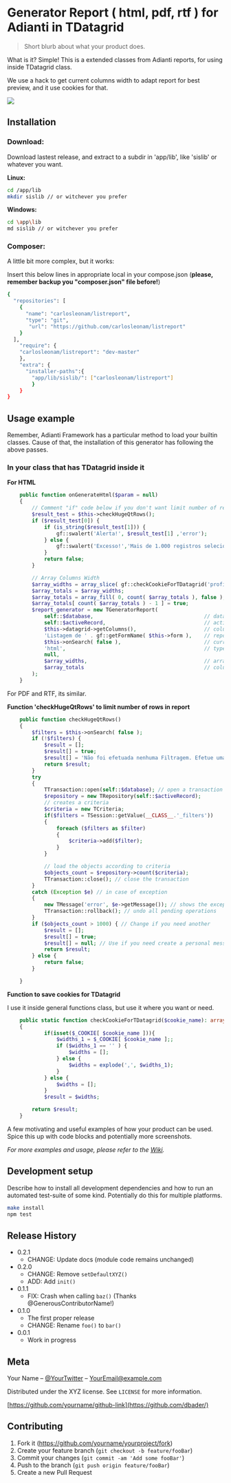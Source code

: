 # Generator Report ( html, pdf, rtf ) for Adianti in TDatagrid
> Short blurb about what your product does.

<!-- [![NPM Version][npm-image]][npm-url] -->
<!-- [![Build Status][travis-image]][travis-url] -->
<!-- [![Downloads Stats][npm-downloads]][npm-url] -->

What is it? Simple! This is a extended classes from Adianti reports, for using inside TDatagrid class.

We use a hack to get current columns width to adapt report for best preview, and it use cookies for that.

![](header.png)

## Installation

### Download:

Download lastest release, and extract to a subdir in 'app/lib', like 'sislib' or whatever you want.

**Linux:**

```sh
cd /app/lib
mkdir sislib // or witchever you prefer
```

**Windows:**

```sh
cd \app\lib
md sislib // or witchever you prefer
```

### Composer:

A little bit more complex, but it works:

Insert this below lines in appropriate local in your compose.json (**please, remember backup you "composer.json" file before!**)

```sh
{
  "repositories": [
    {
      "name": "carlosleonam/listreport",
      "type": "git",
       "url": "https://github.com/carlosleonam/listreport"
    }
  ],
    "require": {
    "carlosleonam/listreport": "dev-master"
    },
    "extra": {
      "installer-paths":{
        "app/lib/sislib/": ["carlosleonam/listreport"]
        }
    }
}

```

## Usage example

Remember, Adianti Framework has a particular method to load your builtin classes. Cause of that, the installation of this generator has following the above passes.

### In your class that has TDatagrid inside it

**For HTML**

```php
    public function onGenerateHtml($param = null)
    {
        // Comment "if" code below if you don't want limit number of records send to report
        $result_test = $this->checkHugeQtRows();
        if ($result_test[0]) {
            if (is_string($result_test[1])) {
                gf::swalert('Alerta!', $result_test[1] ,'error');
            } else {
                gf::swalert('Excesso!','Mais de 1.000 registros selecionados!','error');
            }
            return false;
        }

        // Array Columns Width
        $array_widths = array_slice( gf::checkCookieForTDatagrid('profile_tdatagrid_'. self::$formName .'_col_width'), 2);
        $array_totals = $array_widths;
        $array_totals = array_fill( 0, count( $array_totals ), false );
        $array_totals[ count( $array_totals ) - 1 ] = true;
        $report_generator = new TGeneratorReport(
            self::$database,                                    // database name
            self::$activeRecord,                                // active record
            $this->datagrid->getColumns(),                      // columns of current TDatagrid
            'Listagem de ' . gf::getFormName( $this->form ),    // report title
            $this->onSearch( false ),                           // current filter (only works if you change "onSearch" method, see docs folder)
            'html',                                             // type of report desire
            null,
            $array_widths,                                      // array with columns width
            $array_totals                                       // column to get total (the last is default)
        );
    }

```

For PDF and RTF, its similar.

**Function 'checkHugeQtRows' to limit number of rows in report**

```php
    public function checkHugeQtRows()
    {
        $filters = $this->onSearch( false );
        if (!$filters) {
            $result = [];
            $result[] = true;
            $result[] = 'Não foi efetuada nenhuma Filtragem. Efetue uma busca antes de tentar imprimir!';
            return $result;
        }
        try
        {
            TTransaction::open(self::$database); // open a transaction
            $repository = new TRepository(self::$activeRecord);
            // creates a criteria
            $criteria = new TCriteria;
            if($filters = TSession::getValue(__CLASS__.'_filters'))
            {
                foreach ($filters as $filter)
                {
                    $criteria->add($filter);
                }
            }

            // load the objects according to criteria
            $objects_count = $repository->count($criteria);
            TTransaction::close(); // close the transaction
        }
        catch (Exception $e) // in case of exception
        {
            new TMessage('error', $e->getMessage()); // shows the exception error message
            TTransaction::rollback(); // undo all pending operations
        }
        if ($objects_count > 1000) { // Change if you need another
            $result = [];
            $result[] = true;
            $result[] = null; // Use if you need create a personal message
            return $result;
        } else {
            return false;
        }

    }

```

**Function to save cookies for TDatagrid**

I use it inside general functions class, but use it where you want or need.

```php
    public static function checkCookieForTDatagrid($cookie_name): array
    {
            if(isset($_COOKIE[ $cookie_name ])){
                $widths_1 = $_COOKIE[ $cookie_name ];;
                if ($widths_1 == '' ) {
                    $widths = [];
                } else {
                    $widths = explode(',', $widths_1);
                }
            } else {
                $widths = [];
            }
            $result = $widths;

        return $result;
    }

```

A few motivating and useful examples of how your product can be used. Spice this up with code blocks and potentially more screenshots.

_For more examples and usage, please refer to the [Wiki][wiki]._

## Development setup

Describe how to install all development dependencies and how to run an automated test-suite of some kind. Potentially do this for multiple platforms.

```sh
make install
npm test
```

## Release History

* 0.2.1
    * CHANGE: Update docs (module code remains unchanged)
* 0.2.0
    * CHANGE: Remove `setDefaultXYZ()`
    * ADD: Add `init()`
* 0.1.1
    * FIX: Crash when calling `baz()` (Thanks @GenerousContributorName!)
* 0.1.0
    * The first proper release
    * CHANGE: Rename `foo()` to `bar()`
* 0.0.1
    * Work in progress

## Meta

Your Name – [@YourTwitter](https://twitter.com/dbader_org) – YourEmail@example.com

Distributed under the XYZ license. See ``LICENSE`` for more information.

[https://github.com/yourname/github-link](https://github.com/dbader/)

## Contributing

1. Fork it (<https://github.com/yourname/yourproject/fork>)
2. Create your feature branch (`git checkout -b feature/fooBar`)
3. Commit your changes (`git commit -am 'Add some fooBar'`)
4. Push to the branch (`git push origin feature/fooBar`)
5. Create a new Pull Request

<!-- Markdown link & img dfn's -->
[npm-image]: https://img.shields.io/npm/v/datadog-metrics.svg?style=flat-square
[npm-url]: https://npmjs.org/package/datadog-metrics
[npm-downloads]: https://img.shields.io/npm/dm/datadog-metrics.svg?style=flat-square
[travis-image]: https://img.shields.io/travis/dbader/node-datadog-metrics/master.svg?style=flat-square
[travis-url]: https://travis-ci.org/dbader/node-datadog-metrics
[wiki]: https://github.com/yourname/yourproject/wiki
